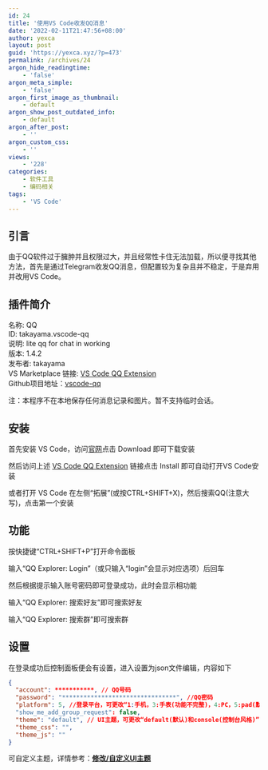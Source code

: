 ```yaml
---
id: 24
title: '使用VS Code收发QQ消息'
date: '2022-02-11T21:47:56+08:00'
author: yexca
layout: post
guid: 'https://yexca.xyz/?p=473'
permalink: /archives/24
argon_hide_readingtime:
    - 'false'
argon_meta_simple:
    - 'false'
argon_first_image_as_thumbnail:
    - default
argon_show_post_outdated_info:
    - default
argon_after_post:
    - ''
argon_custom_css:
    - ''
views:
    - '228'
categories:
    - 软件工具
    - 编码相关
tags:
    - 'VS Code'
---
```


## 引言

由于QQ软件过于臃肿并且权限过大，并且经常性卡住无法加载，所以便寻找其他方法，首先是通过Telegram收发QQ消息，但配置较为复杂且并不稳定，于是弃用并改用VS Code。

## 插件简介

名称: QQ  
ID: takayama.vscode-qq  
说明: lite qq for chat in working  
版本: 1.4.2  
发布者: takayama  
VS Marketplace 链接: [VS Code QQ Extension](https://marketplace.visualstudio.com/items?itemName=takayama.vscode-qq)  
Github项目地址：[vscode-qq](https://github.com/takayama-lily/vscode-qq)

注：本程序不在本地保存任何消息记录和图片。暂不支持临时会话。

## 安装

首先安装 VS Code，访问[官网](https://code.visualstudio.com/)点击 Download 即可下载安装

然后访问上述 [VS Code QQ Extension](https://marketplace.visualstudio.com/items?itemName=takayama.vscode-qq) 链接点击 Install 即可自动打开VS Code安装

或者打开 VS Code 在左侧“拓展”(或按CTRL+SHIFT+X)，然后搜索QQ(注意大写)，点击第一个安装

## 功能

按快捷键“CTRL+SHIFT+P”打开命令面板

输入“QQ Explorer: Login”（或只输入“login”会显示对应选项）后回车

然后根据提示输入账号密码即可登录成功，此时会显示相功能

输入“QQ Explorer: 搜索好友”即可搜索好友

输入“QQ Explorer: 搜索群”即可搜索群

## 设置

在登录成功后控制面板便会有设置，进入设置为json文件编辑，内容如下

```json
{
  "account": ***********, // QQ号码
  "password": "********************************", //QQ密码
  "platform": 5, //登录平台，可更改“1:手机，3:手表(功能不完整)，4:PC，5:pad(默认)”
  "show_me_add_group_request": false,
  "theme": "default", // UI主题，可更改“default(默认)和console(控制台风格)”
  "theme_css": "",
  "theme_js": ""
}
```

可自定义主题，详情参考：**[修改/自定义UI主题](https://github.com/takayama-lily/vscode-qq/wiki/%E8%87%AA%E5%AE%9A%E4%B9%89%E8%81%8A%E5%A4%A9UI%E7%95%8C%E9%9D%A2)**